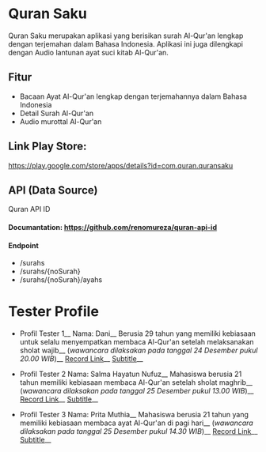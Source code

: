 # Quran Saku

Quran Saku merupakan aplikasi yang berisikan surah Al-Qur'an lengkap dengan terjemahan dalam Bahasa Indonesia. Aplikasi ini juga dilengkapi dengan Audio lantunan ayat suci kitab Al-Qur'an.

## Fitur
- Bacaan Ayat Al-Qur'an lengkap dengan terjemahannya dalam Bahasa Indonesia
- Detail Surah Al-Qur'an
- Audio murottal Al-Qur'an

## Link Play Store:
https://play.google.com/store/apps/details?id=com.quran.quransaku

## API (Data Source)
Quran API ID
#### Documantation: https://github.com/renomureza/quran-api-id
#### Endpoint
- /surahs
- /surahs/{noSurah}
- /surahs/{noSurah}/ayahs

# Tester Profile
- Profil Tester 1__
Nama: Dani__
Berusia 29 tahun yang memiliki kebiasaan untuk selalu menyempatkan membaca Al-Qur'an setelah melaksanakan sholat wajib__
(_wawancara dilaksakan pada tanggal 24 Desember pukul 20.00 WIB_)__
[Record Link](https://youtu.be/--hgTchbIJk)__
[Subtitle](https://github.com/lisarief100200/QuranSaku/blob/main/subtitle/captions_dani.srt)__

- Profil Tester 2
Nama: Salma Hayatun Nufuz__
Mahasiswa berusia 21 tahun memiliki kebiasaan membaca Al-Qur'an setelah sholat maghrib__
(_wawancara dilaksakan pada tanggal 25 Desember pukul 13.00 WIB_)__
[Record Link](https://youtu.be/DZDcuhmUBM8)__
[Subtitle](https://github.com/lisarief100200/QuranSaku/blob/main/subtitle/captions_salma.srt)__

- Profil Tester 3
Nama: Prita Muthia__
Mahasiswa berusia 21 tahun yang memiliki kebiasaan membaca ayat Al-Qur'an di pagi hari__
(_wawancara dilaksakan pada tanggal 25 Desember pukul 14.30 WIB_)__
[Record Link](https://youtu.be/FshVcLX93mM)__
[Subtitle](https://github.com/lisarief100200/QuranSaku/blob/main/subtitle/captions_prita.srt)__
